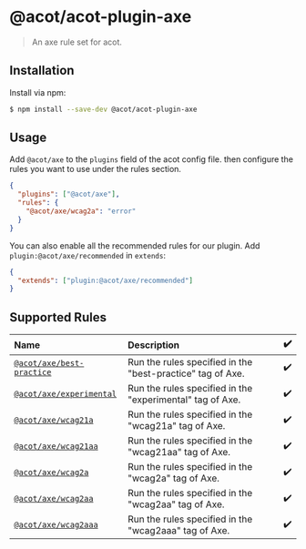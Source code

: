 # @acot/acot-plugin-axe

> An axe rule set for acot.

## Installation

Install via npm:

```bash
$ npm install --save-dev @acot/acot-plugin-axe
```

## Usage

Add `@acot/axe` to the `plugins` field of the acot config file. then configure the rules you want to use under the rules section.

```json
{
  "plugins": ["@acot/axe"],
  "rules": {
    "@acot/axe/wcag2a": "error"
  }
}
```

You can also enable all the recommended rules for our plugin. Add `plugin:@acot/axe/recommended` in `extends`:

```json
{
  "extends": ["plugin:@acot/axe/recommended"]
}
```

## Supported Rules

<!-- acot-rules:start -->

| Name                                                       | Description                                                | :heavy_check_mark: |
| :--------------------------------------------------------- | :--------------------------------------------------------- | :----------------- |
| [`@acot/axe/best-practice`](./docs/rules/best-practice.md) | Run the rules specified in the "best-practice" tag of Axe. | :heavy_check_mark: |
| [`@acot/axe/experimental`](./docs/rules/experimental.md)   | Run the rules specified in the "experimental" tag of Axe.  | :heavy_check_mark: |
| [`@acot/axe/wcag21a`](./docs/rules/wcag21a.md)             | Run the rules specified in the "wcag21a" tag of Axe.       | :heavy_check_mark: |
| [`@acot/axe/wcag21aa`](./docs/rules/wcag21aa.md)           | Run the rules specified in the "wcag21aa" tag of Axe.      | :heavy_check_mark: |
| [`@acot/axe/wcag2a`](./docs/rules/wcag2a.md)               | Run the rules specified in the "wcag2a" tag of Axe.        | :heavy_check_mark: |
| [`@acot/axe/wcag2aa`](./docs/rules/wcag2aa.md)             | Run the rules specified in the "wcag2aa" tag of Axe.       | :heavy_check_mark: |
| [`@acot/axe/wcag2aaa`](./docs/rules/wcag2aaa.md)           | Run the rules specified in the "wcag2aaa" tag of Axe.      | :heavy_check_mark: |

<!-- acot-rules:end -->
